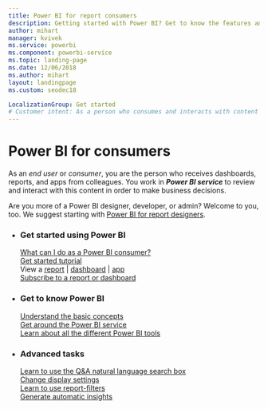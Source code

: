 ```yaml
---
title: Power BI for report consumers
description: Getting started with Power BI? Get to know the features and capabilities of Power BI, and see what you can do with them as a Power BI consumer or end user.
author: mihart
manager: kvivek
ms.service: powerbi
ms.component: powerbi-service
ms.topic: landing-page
ms.date: 12/06/2018
ms.author: mihart
layout: landingpage
ms.custom: seodec18

LocalizationGroup: Get started
# Customer intent: As a person who consumes and interacts with content in Power BI, I want to get familiar with the pieces, and what I can do with them. 
---
```


# Power BI for consumers
As an *end user* or *consumer*, you are the person who receives dashboards, reports, and apps from colleagues. You work in ***Power BI service*** to review and interact with this content in order to make business decisions.

Are you more of a Power BI designer, developer, or admin? Welcome to you, too. We suggest starting with [Power BI for report designers](../power-bi-creator-landing.md).

<ul class="panelContent cardsF"> 
              <li> 
                             <div class="cardSize"> 
                                           <div class="cardPadding"> 
                                                          <div class="card"> 
                                                                        <div class="cardText"> 
                                                                                      <h3>Get started using Power BI</h3> 
                                                                                      <p></p>
                                                                                            <a href="end-user-consumer.md">What can I do as a Power BI consumer?</a><br/> 
                                                                                            <a href="../service-get-started.md">Get started tutorial</a><br/>
                                                                                            View a <a href="end-user-report-open.md">report</a> | <a href="end-user-dashboard-open.md">dashboard</a> | <a href="end-user-apps.md">app</a><br/> 
                                                                                            <!--<a href="end-user-collaborate.md">Collaborate</a><br/> -->
                                                                                            <a href="end-user-subscribe.md">Subscribe to a report or dashboard</a><br/> 
                                                                        </div> 
                                                          </div> 
                                           </div> 
                             </div> 
              </li>
              <li> 
                             <div class="cardSize"> 
                                           <div class="cardPadding"> 
                                                          <div class="card"> 
                                                                        <div class="cardText"> 
                                                                                      <h3>Get to know Power BI</h3> 
                                                                                      <p></p>
                                                                                            <a href="end-user-basic-concepts.md">Understand the basic concepts</a><br/>
                                                                                            <a href="end-user-experience.md">Get around the Power BI service</a><br/> 
                                                                                            <a href="../power-bi-overview.md">Learn about all the different Power BI tools</a><br/> 
                                                                                            <!--<a href="end-user-faq.md">FAQ: Frequently Asked Questions</a> -->
                                                                        </div> 
                                                          </div> 
                                           </div> 
                             </div> 
              </li>
              <li> 
                             <div class="cardSize"> 
                                           <div class="cardPadding"> 
                                                          <div class="card"> 
                                                                        <div class="cardText"> 
                                                                                      <h3>Advanced tasks</h3> 
                                                                                      <p></p>
                                                                                            <a href="end-user-q-and-a.md">Learn to use the Q&A natural language search box</a><br/> 
                                                                                            <a href="end-user-focus.md">Change display settings</a><br/> 
                                                                                            <a href="end-user-report-filter.md">Learn to use report-filters</a><br> 
                                                                                            <a href="end-user-insights.md">Generate automatic insights</a><br/> 
                                                                        </div> 
                                                          </div> 
                                           </div> 
                             </div> 
              </li>
</ul>


